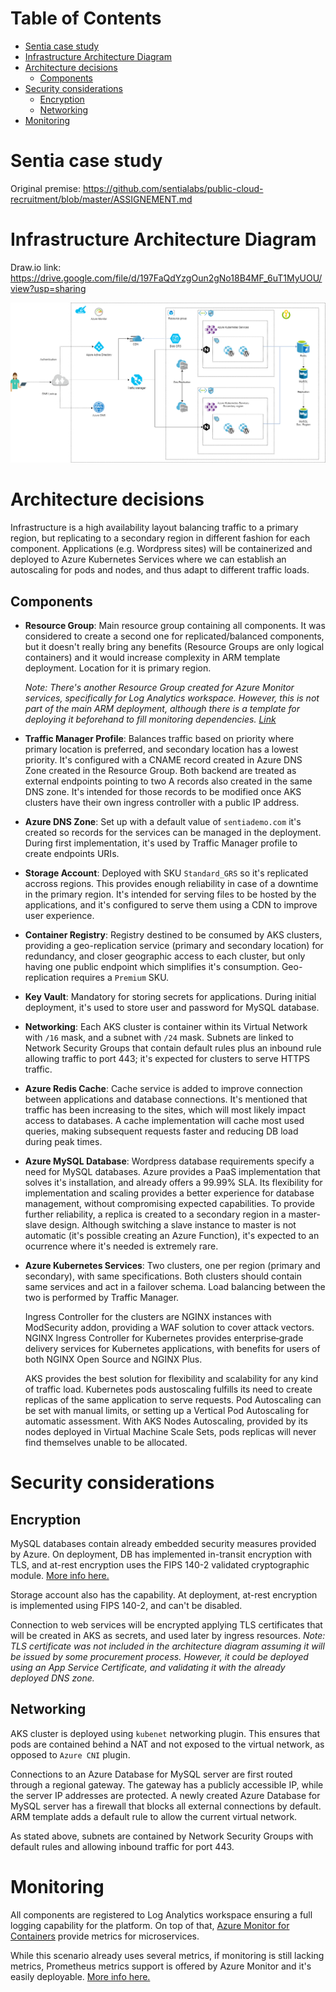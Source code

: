# Table of Contents
- [Sentia case study](#sentia-case-study)
- [Infrastructure Architecture Diagram](#infrastructure-architecture-diagram)
- [Architecture decisions](#architecture-decisions)
  * [Components](#components)
- [Security considerations](#security-considerations)
  * [Encryption](#encryption)
  * [Networking](#networking)
- [Monitoring](#monitoring)

# Sentia case study

Original premise: https://github.com/sentialabs/public-cloud-recruitment/blob/master/ASSIGNEMENT.md

# Infrastructure Architecture Diagram

Draw<span></span>.io link: https://drive.google.com/file/d/197FaQdYzgOun2gNo18B4MF_6uT1MyUOU/view?usp=sharing

![Infrastructure Architecture Diagram](IAD/Sentia.png)


# Architecture decisions
Infrastructure is a high availability layout balancing traffic to a primary region, but replicating to a secondary region in different fashion for each component. Applications (e.g. Wordpress sites) will be containerized and deployed to Azure Kubernetes Services where we can establish an autoscaling for pods and nodes, and thus adapt to different traffic loads.

## Components
- __Resource Group__: Main resource group containing all components. It was considered to create a second one for replicated/balanced components, but it doesn't really bring any benefits (Resource Groups are only logical containers) and it would increase complexity in ARM template deployment. Location for it is primary region.

    _Note: There's another Resource Group created for Azure Monitor services, specifically for Log Analytics workspace. However, this is not part of the main ARM deployment, although there is a template for deploying it beforehand to fill monitoring dependencies. [Link](ARM/LogAnalytics/)_

- __Traffic Manager Profile__: Balances traffic based on priority where primary location is preferred, and secondary location has a lowest priority. It's configured with a CNAME record created in Azure DNS Zone created in the Resource Group. Both backend are treated as external endpoints pointing to two A records also created in the same DNS zone. It's intended for those records to be modified once AKS clusters have their own ingress controller with a public IP address.

- __Azure DNS Zone__: Set up with a default value of `sentiademo.com` it's created so records for the services can be managed in the deployment. During first implementation, it's used by Traffic Manager profile to create endpoints URIs.

- __Storage Account__: Deployed with SKU `Standard_GRS` so it's replicated accross regions. This provides enough reliability in case of a downtime in the primary region. It's intended for serving files to be hosted by the applications, and it's configured to serve them using a CDN to improve user experience.

- __Container Registry__: Registry destined to be consumed by AKS clusters, providing a geo-replication service (primary and secondary location) for redundancy, and closer geographic access to each cluster, but only having one public endpoint which simplifies it's consumption. Geo-replication requires a `Premium` SKU.

- __Key Vault__: Mandatory for storing secrets for applications. During initial deployment, it's used to store user and password for MySQL database.

- __Networking__: Each AKS cluster is container within its Virtual Network with `/16` mask, and a subnet with `/24` mask. Subnets are linked to Network Security Groups that contain default rules plus an inbound rule allowing traffic to port 443; it's expected for clusters to serve HTTPS traffic.

- __Azure Redis Cache__: Cache service is added to improve connection between applications and database connections. It's mentioned that traffic has been increasing to the sites, which will most likely impact access to databases. A cache implementation will cache most used queries, making subsequent requests faster and reducing DB load during peak times.

- __Azure MySQL Database__: Wordpress database requirements specify a need for MySQL databases. Azure provides a PaaS implementation that solves it's installation, and already offers a 99.99% SLA. Its flexibility for implementation and scaling provides a better experience for database management, without compromising expected capabilities. To provide further reliability, a replica is created to a secondary region in a master-slave design. Although switching a slave instance to master is not automatic (it's possible creating an Azure Function), it's expected to an ocurrence where it's needed is extremely rare.

- __Azure Kubernetes Services__: Two clusters, one per region (primary and secondary), with same specifications. Both clusters should contain same services and act in a failover schema. Load balancing between the two is performed by Traffic Manager. 

    Ingress Controller for the clusters are NGINX instances with ModSecurity addon, providing a WAF solution to cover attack vectors.  NGINX Ingress Controller for Kubernetes provides enterprise‑grade delivery services for Kubernetes applications, with benefits for users of both NGINX Open Source and NGINX Plus.

    AKS provides the best solution for flexibility and scalability for any kind of traffic load. Kubernetes pods austoscaling fulfills its need to create replicas of the same application to serve requests. Pod Autoscaling can be set with manual limits, or setting up a Vertical Pod Autoscaling for automatic assessment. With AKS Nodes Autoscaling, provided by its nodes deployed in Virtual Machine Scale Sets, pods replicas will never find themselves unable to be allocated.

# Security considerations
## Encryption
MySQL databases contain already embedded security measures provided by Azure. On deployment, DB has implemented in-transit encryption with TLS, and at-rest encryption uses the FIPS 140-2 validated cryptographic module. [More info here.](https://docs.microsoft.com/en-us/azure/mysql/concepts-security)

Storage account also has the capability. At deployment, at-rest encryption is implemented using FIPS 140-2, and can't be disabled.

Connection to web services will be encrypted applying TLS certificates that will be created in AKS as secrets, and used later by ingress resources. _Note: TLS certificate was not included in the architecture diagram assuming it will be issued by some procurement process. However, it could be deployed using an App Service Certificate, and validating it with the already deployed DNS zone._

## Networking
AKS cluster is deployed using `kubenet` networking plugin. This ensures that pods are contained behind a NAT and not exposed to the virtual network, as opposed to `Azure CNI` plugin.

Connections to an Azure Database for MySQL server are first routed through a regional gateway. The gateway has a publicly accessible IP, while the server IP addresses are protected. A newly created Azure Database for MySQL server has a firewall that blocks all external connections by default. ARM template adds a default rule to allow the current virtual network.

As stated above, subnets are contained by Network Security Groups with default rules and allowing inbound traffic for port 443.

# Monitoring
All components are registered to Log Analytics workspace ensuring a full logging capability for the platform. On top of that, [Azure Monitor for Containers](https://docs.microsoft.com/en-us/azure/azure-monitor/insights/container-insights-overview) provide metrics for microservices. 

While this scenario already uses several metrics, if monitoring is still lacking metrics, Prometheus metrics support is offered by Azure Monitor and it's easily deployable. [More info here.](https://docs.microsoft.com/en-us/azure/azure-monitor/insights/container-insights-prometheus-integration)